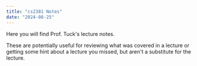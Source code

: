 ```yaml
---
title: "cs2381 Notes"
date: "2024-08-25"
---
```


Here you will find Prof. Tuck's lecture notes.

These are potentially useful for reviewing what was covered in a lecture
or getting some hint about a lecture you missed, but aren't a substitute
for the lecture.
